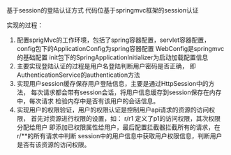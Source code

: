 基于session的登陆认证方式
代码位基于springmvc框架的session认证

实现的过程：
1. 配置sprigMvc的工作环境，包括了spring容器配置，servlet容器配置，
config包下的ApplicationConfig为spring容器配置
WebConfig是springmvc的基础配置
init包下的SpringApplicationInitializer为启动加载配置信息
2. 主要实现登陆认证的过程是用户名登陆判断用户密码是否正确，
即AuthenticationService的authentication方法
3. 实现用户session缓存保存用户登陆信息，主要是通过HttpSession中的方法，
每次请求都会带有session会话，将用户信息缓存到session保存在内存中，每次请求
检验内存中是否有该用户的会话信息。
4. 实现用户的权限验证，用户的权限认证是控制用户api请求的资源的访问权限，
首先对资源进行权限的设置，如： r/r1 定义了p1的访问权限，其次权限分配给用户
即添加已权限属性给用户，最后配置拦截器拦截所有的请求，在r/**的所有请求中判断
session中的用户信息中获取用户权限信息，判断用户是否有该资源的访问权限。

